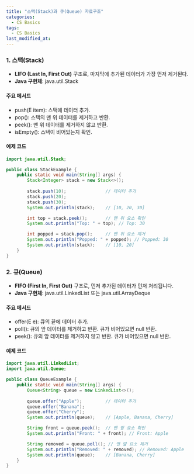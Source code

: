 ```yaml
---
title: "스택(Stack)과 큐(Queue) 자료구조"
categories:
  - CS Basics
tags:
  - CS Basics
last_modified_at: 
---
```


### 1. 스택(Stack) 
- **LIFO (Last In, First Out)** 구조로, 마지막에 추가된 데이터가 가장 먼저 제거된다.
- **Java 구현체**: java.util.Stack

#### 주요 메서드
- push(E item): 스택에 데이터 추가.
- pop(): 스택의 맨 위 데이터를 제거하고 반환.
- peek(): 맨 위 데이터를 제거하지 않고 반환.
- isEmpty(): 스택이 비어있는지 확인.

#### 예제 코드
```java
import java.util.Stack;

public class StackExample {
    public static void main(String[] args) {
        Stack<Integer> stack = new Stack<>();
        
        stack.push(10);               // 데이터 추가
        stack.push(20);
        stack.push(30);
        System.out.println(stack);    // [10, 20, 30]

        int top = stack.peek();       // 맨 위 요소 확인
        System.out.println("Top: " + top); // Top: 30

        int popped = stack.pop();     // 맨 위 요소 제거
        System.out.println("Popped: " + popped); // Popped: 30
        System.out.println(stack);    // [10, 20]
    }
}
```

### 2. 큐(Queue)
- **FIFO (First In, First Out)** 구조로, 먼저 추가된 데이터가 먼저 처리됩니다.
- **Java 구현체**: java.util.LinkedList 또는 java.util.ArrayDeque

#### 주요 메서드
- offer(E e): 큐의 끝에 데이터 추가.
- poll(): 큐의 앞 데이터를 제거하고 반환. 큐가 비어있으면 null 반환.
- peek(): 큐의 앞 데이터를 제거하지 않고 반환. 큐가 비어있으면 null 반환.

#### 예제 코드 
```java
import java.util.LinkedList;
import java.util.Queue;

public class QueueExample {
    public static void main(String[] args) {
        Queue<String> queue = new LinkedList<>();
        
        queue.offer("Apple");         // 데이터 추가
        queue.offer("Banana");
        queue.offer("Cherry");
        System.out.println(queue);    // [Apple, Banana, Cherry]

        String front = queue.peek();  // 맨 앞 요소 확인
        System.out.println("Front: " + front); // Front: Apple

        String removed = queue.poll(); // 맨 앞 요소 제거
        System.out.println("Removed: " + removed); // Removed: Apple
        System.out.println(queue);    // [Banana, Cherry]
    }
}
```
